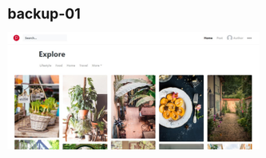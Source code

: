 # backup-01


<img src="https://github.com/aan-agustiono/backup-01/blob/main/assets/img/screenshot.jpg">
